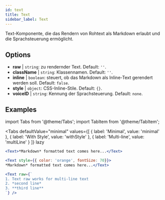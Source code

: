 ```yaml
---
id: text 
title: Text
sidebar_label: Text
---
```


Text-Komponente, die das Rendern von Rohtext als Markdown erlaubt und die Sprachsteuerung ermöglicht.

## Options

* __raw__ | `string`: zu rendernder Text. Default: `''`.
* __className__ | `string`: Klassennamen. Default: `''`.
* __inline__ | `boolean`: steuert, ob das Markdown als Inline-Text gerendert werden soll. Default: `false`.
* __style__ | `object`: CSS-Inline-Stile. Default: `{}`.
* __voiceID__ | `string`: Kennung der Sprachsteuerung. Default: `none`.


## Examples


import Tabs from '@theme/Tabs';
import TabItem from '@theme/TabItem';

<Tabs
    defaultValue="minimal"
    values={[
        { label: 'Minimal', value: 'minimal' },
        { label: 'With Style', value: 'withStyle' },
        { label: 'Multi-line', value: 'multiLine' }
    ]}
    lazy
>
<TabItem value="minimal">

```jsx live
<Text>*Markdown* formatted text comes here...</Text>
```

</TabItem>

<TabItem value="withStyle">

```jsx live
<Text style={{ color: 'orange', fontSize: 70}}>
*Markdown* formatted text comes here...</Text>
```
</TabItem>

<TabItem value="multiLine">

```jsx live
<Text raw={`
1. Text raw works for multi-line text
2. *second line*
3. **third line**
`} />
```
</TabItem>

</Tabs>
